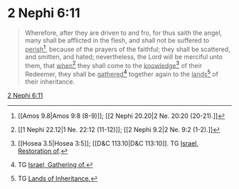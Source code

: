 # 2 Nephi 6:11

> Wherefore, after they are driven to and fro, for thus saith the angel, many shall be afflicted in the flesh, and shall not be suffered to <u>perish</u>[^a], because of the prayers of the faithful; they shall be scattered, and smitten, and hated; nevertheless, the Lord will be merciful unto them, that <u>when</u>[^b] they shall come to the <u>knowledge</u>[^c] of their Redeemer, they shall be <u>gathered</u>[^d] together again to the <u>lands</u>[^e] of their inheritance.

[2 Nephi 6:11](https://www.churchofjesuschrist.org/study/scriptures/bofm/2-ne/6?lang=eng&id=p11#p11)


[^a]: [[Amos 9.8|Amos 9:8 (8-9)]]; [[2 Nephi 20.20|2 Ne. 20:20 (20-21).]]
[^b]: [[1 Nephi 22.12|1 Ne. 22:12 (11-12)]]; [[2 Nephi 9.2|2 Ne. 9:2 (1-2).]]
[^c]: [[Hosea 3.5|Hosea 3:5]]; [[D&C 113.10|D&C 113:10]]. TG [Israel, Restoration of](https://www.churchofjesuschrist.org/study/scriptures/tg/israel-restoration-of?lang=eng).
[^d]: TG [Israel, Gathering of.](https://www.churchofjesuschrist.org/study/scriptures/tg/israel-gathering-of?lang=eng)
[^e]: TG [Lands of Inheritance.](https://www.churchofjesuschrist.org/study/scriptures/tg/lands-of-inheritance?lang=eng)
